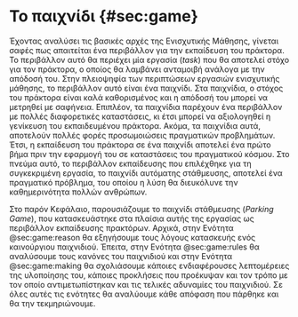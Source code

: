 # Το παιχνίδι  {#sec:game}

Έχοντας αναλύσει τις βασικές αρχές της Ενισχυτικής Μάθησης, γίνεται σαφές πως απαιτείται ένα περιβάλλον για την εκπαίδευση του πράκτορα. Το περιβάλλον αυτό θα περιέχει μία εργασία (*task*) που θα αποτελεί στόχο για τον πράκτορα, ο οποίος θα λαμβάνει ανταμοιβή ανάλογα με την απόδοσή του. Στην πλειοψηφία των περιπτώσεων εργασιών ενισχυτικής μάθησης, το περιβάλλον αυτό είναι ένα παιχνίδι. Στα παιχνίδια, ο στόχος του πράκτορα είναι καλά καθορισμένος και η απόδοσή του μπορεί να μετρηθεί με σαφήνεια. Επιπλέον, τα παιχνίδια παρέχουν ένα περιβάλλον με πολλές διαφορετικές καταστάσεις, κι έτσι μπορεί να αξιολογηθεί η γενίκευση του εκπαιδευμένου πράκτορα. Ακόμα, τα παιχνίδια αυτά, αποτελούν πολλές φορές προσωμοιώσεις πραγματικών προβλημάτων. Έτσι, η εκπαίδευση του πράκτορα σε ένα παιχνίδι αποτελεί ένα πρώτο βήμα πριν την εφαρμογή του σε καταστάσεις του πραγματικού κόσμου. Στο πνεύμα αυτό, το περιβάλλον εκπαίδευσης που επιλέχθηκε για τη συγκεκριμένη εργασία, το παιχνίδι αυτόματης στάθμευσης, αποτελεί ένα πραγματικό πρόβλημα, του οποίου η λύση θα διευκόλυνε την καθημερινότητα πολλών ανθρώπων.

Στο παρόν Κεφάλαιο, παρουσιάζουμε το παιχνίδι στάθμευσης (*Parking Game*), που κατασκευάστηκε στα πλαίσια αυτής της εργασίας ως περιβάλλον εκπαίδευσης πρακτόρων. Αρχικά, στην Ενότητα @sec:game:reason θα εξηγήσουμε τους λόγους κατασκευής ενός καινούργιου παιχνιδιού. Έπειτα, στην Ενότητα @sec:game:rules θα αναλύσουμε τους κανόνες του παιχνιδιού και στην Ενότητα @sec:game:making θα σχολιάσουμε κάποιες ενδιαφέρουσες λεπτομέρειες της υλοποίησης του, κάποιες προκλήσεις που προέκυψαν και τον τρόπο με τον οποίο αντιμετωπίστηκαν και τις τελικές αδυναμίες του παιχνιδιού. Σε όλες αυτές τις ενότητες θα αναλύουμε κάθε απόφαση που πάρθηκε και θα την τεκμηριώνουμε.